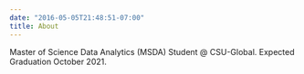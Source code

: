 ```yaml
---
date: "2016-05-05T21:48:51-07:00"
title: About
---
```


Master of Science Data Analytics (MSDA) Student @ CSU-Global.  Expected Graduation October 2021.
